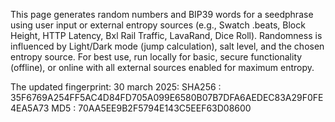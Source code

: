 This page generates random numbers and BIP39 words for a seedphrase using user input or external entropy sources (e.g., Swatch .beats, Block Height, HTTP Latency, Bxl Rail Traffic, LavaRand, Dice Roll). Randomness is influenced by Light/Dark mode (jump calculation), salt level, and the chosen entropy source. For best use, run locally for basic, secure functionality (offline), or online with all external sources enabled for maximum entropy.

The updated fingerprint:
30 march 2025:
SHA256 :
35F6769A254FF5AC4D84FD705A099E6580B07B7DFA6AEDEC83A29F0FE4EA5A73
MD5 :
70AA5EE9B2F5794E143C5EEF63D08600
